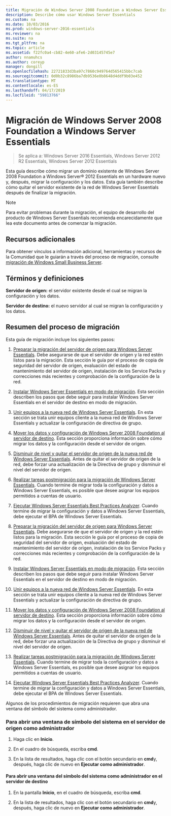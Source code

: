 ```yaml
---
title: Migración de Windows Server 2008 Foundation a Windows Server Essentials
description: Describe cómo usar Windows Server Essentials
ms.custom: na
ms.date: 10/03/2016
ms.prod: windows-server-2016-essentials
ms.reviewer: na
ms.suite: na
ms.tgt_pltfrm: na
ms.topic: article
ms.assetid: f22fc0a4-cb82-4e60-afe6-2d03145745e7
author: nnamuhcs
ms.author: coreyp
manager: dongill
ms.openlocfilehash: 22721833d3ba97c7860c949764d565415bbc7cab
ms.sourcegitcommit: 0d0b32c8986ba7db9536e0b8648d4ddf9b03e452
ms.translationtype: MT
ms.contentlocale: es-ES
ms.lasthandoff: 04/17/2019
ms.locfileid: "59813766"
---
```

# <a name="migrate-windows-server-2008-foundation-to-windows-server-essentials"></a>Migración de Windows Server 2008 Foundation a Windows Server Essentials

>Se aplica a: Windows Server 2016 Essentials, Windows Server 2012 R2 Essentials, Windows Server 2012 Essentials

Esta guía describe cómo migrar un dominio existente de Windows Server 2008 Foundation a Windows Server® 2012 Essentials en un hardware nuevo y, después, migrar la configuración y los datos. Esta guía también describe cómo quitar el servidor existente de la red de Windows Server Essentials después de finalizar la migración.  
  
> [!NOTE]
>  Para evitar problemas durante la migración, el equipo de desarrollo del producto de Windows Server Essentials recomienda encarecidamente que lea este documento antes de comenzar la migración.  
  
## <a name="additional-resources"></a>Recursos adicionales  
 Para obtener vínculos a información adicional, herramientas y recursos de la Comunidad que le guiarán a través del proceso de migración, consulte [migración de Windows Small Business Server](https://go.microsoft.com/fwlink/?LinkId=217520).  
  
## <a name="terms-and-definitions"></a>Términos y definiciones  
 **Servidor de origen:** el servidor existente desde el cual se migran la configuración y los datos.  
  
 **Servidor de destino:** el nuevo servidor al cual se migran la configuración y los datos.  
  
## <a name="migration-process-summary"></a>Resumen del proceso de migración  
 Esta guía de migración incluye los siguientes pasos:  
  

1.  [Preparar la migración del servidor de origen para Windows Server Essentials](Prepare-your-Source-Server-for-Windows-Server-Essentials-migration.md).  Debe asegurarse de que el servidor de origen y la red estén listos para la migración. Esta sección le guía por el proceso de copia de seguridad del servidor de origen, evaluación del estado de mantenimiento del servidor de origen, instalación de los Service Packs y correcciones más recientes y comprobación de la configuración de la red.  
  
2.  [Instalar Windows Server Essentials en modo de migración](Install-Windows-Server-Essentials-in-migration-mode.md).  Esta sección describen los pasos que debe seguir para instalar Windows Server Essentials en el servidor de destino en modo de migración.  
  
3.  [Unir equipos a la nueva red de Windows Server Essentials](Join-computers-to-the-new-Windows-Server-Essentials-network.md).  En esta sección se trata unir equipos cliente a la nueva red de Windows Server Essentials y actualizar la configuración de directiva de grupo.  
  
4.  [Mover los datos y configuración de Windows Server 2008 Foundation al servidor de destino](Move-Windows-Server-2008-Foundation-settings-and-data-to-the-Destination-Server-for-Windows-Server-Essentials-migration.md).  Esta sección proporciona información sobre cómo migrar los datos y la configuración desde el servidor de origen.  
  
5.  [Disminuir de nivel y quitar el servidor de origen de la nueva red de Windows Server Essentials](Demote-and-remove-the-Source-Server-from-the-new-Windows-Server-Essentials-network.md).  Antes de quitar el servidor de origen de la red, debe forzar una actualización de la Directiva de grupo y disminuir el nivel del servidor de origen.  
  
6.  [Realizar tareas postmigración para la migración de Windows Server Essentials](Perform-post-migration-tasks-for-Windows-Server-Essentials-migration.md).  Cuando termine de migrar toda la configuración y datos a Windows Server Essentials, es posible que desee asignar los equipos permitidos a cuentas de usuario.  
  
7.  [Ejecutar Windows Server Essentials Best Practices Analyzer](Run-the-Windows-Server-Essentials-Best-Practices-Analyzer.md).  Cuando termine de migrar la configuración y datos a Windows Server Essentials, debe ejecutar el BPA de Windows Server Essentials.  

1.  [Preparar la migración del servidor de origen para Windows Server Essentials](../migrate/Prepare-your-Source-Server-for-Windows-Server-Essentials-migration.md).  Debe asegurarse de que el servidor de origen y la red estén listos para la migración. Esta sección le guía por el proceso de copia de seguridad del servidor de origen, evaluación del estado de mantenimiento del servidor de origen, instalación de los Service Packs y correcciones más recientes y comprobación de la configuración de la red.  
  
2.  [Instalar Windows Server Essentials en modo de migración](../migrate/Install-Windows-Server-Essentials-in-migration-mode.md).  Esta sección describen los pasos que debe seguir para instalar Windows Server Essentials en el servidor de destino en modo de migración.  
  
3.  [Unir equipos a la nueva red de Windows Server Essentials](../migrate/Join-computers-to-the-new-Windows-Server-Essentials-network.md).  En esta sección se trata unir equipos cliente a la nueva red de Windows Server Essentials y actualizar la configuración de directiva de grupo.  
  
4.  [Mover los datos y configuración de Windows Server 2008 Foundation al servidor de destino](../migrate/Move-Windows-Server-2008-Foundation-settings-and-data-to-the-Destination-Server-for-Windows-Server-Essentials-migration.md).  Esta sección proporciona información sobre cómo migrar los datos y la configuración desde el servidor de origen.  
  
5.  [Disminuir de nivel y quitar el servidor de origen de la nueva red de Windows Server Essentials](../migrate/Demote-and-remove-the-Source-Server-from-the-new-Windows-Server-Essentials-network.md).  Antes de quitar el servidor de origen de la red, debe forzar una actualización de la Directiva de grupo y disminuir el nivel del servidor de origen.  
  
6.  [Realizar tareas postmigración para la migración de Windows Server Essentials](../migrate/Perform-post-migration-tasks-for-Windows-Server-Essentials-migration.md).  Cuando termine de migrar toda la configuración y datos a Windows Server Essentials, es posible que desee asignar los equipos permitidos a cuentas de usuario.  
  
7.  [Ejecutar Windows Server Essentials Best Practices Analyzer](../migrate/Run-the-Windows-Server-Essentials-Best-Practices-Analyzer.md).  Cuando termine de migrar la configuración y datos a Windows Server Essentials, debe ejecutar el BPA de Windows Server Essentials.  

  
 Algunos de los procedimientos de migración requieren que abra una ventana del símbolo del sistema como administrador.  
  
###  <a name="BKMK_OpenACommandPromptAsAdmin"></a> Para abrir una ventana de símbolo del sistema en el servidor de origen como administrador  
  
1.  Haga clic en **Inicio**.  
  
2.  En el cuadro de búsqueda, escriba **cmd**.  
  
3.  En la lista de resultados, haga clic con el botón secundario en **cmd**y, después, haga clic de nuevo en **Ejecutar como administrador**.  
  
#### <a name="to-open-a-command-prompt-window-on-the-destination-server-as-an-administrator"></a>Para abrir una ventana del símbolo del sistema como administrador en el servidor de destino  
  
1.  En la pantalla **Inicio**, en el cuadro de búsqueda, escriba **cmd**.  
  
2.  En la lista de resultados, haga clic con el botón secundario en **cmd**y, después, haga clic de nuevo en **Ejecutar como administrador**.
